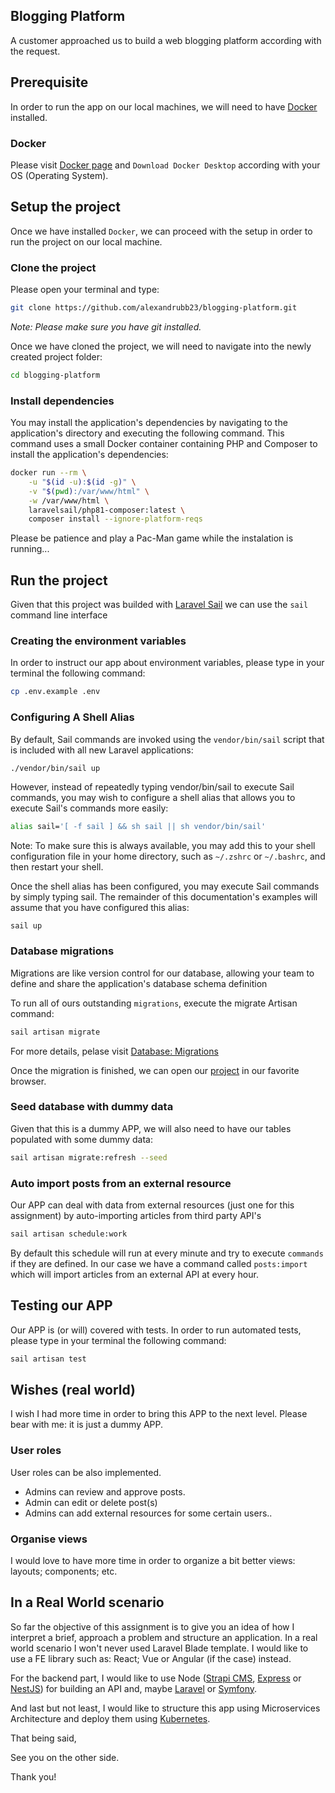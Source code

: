 ## Blogging Platform

A customer approached us to build a web blogging platform according with the request.

## Prerequisite

In order to run the app on our local machines, we will need to have [Docker](https://docs.docker.com/) installed.

### Docker

Please visit [Docker page](https://www.docker.com/products/docker-desktop/) and `Download Docker Desktop` according with your OS (Operating System).

## Setup the project

Once we have installed `Docker`, we can proceed with the setup in order to run the project on our local machine.

### Clone the project

Please open your terminal and type:

```bash
git clone https://github.com/alexandrubb23/blogging-platform.git
```

_Note: Please make sure you have git installed._

Once we have cloned the project, we will need to navigate into the newly created project folder:

```bash
cd blogging-platform
```

### Install dependencies

You may install the application's dependencies by navigating to the application's directory and executing the following command. This command uses a small Docker container containing PHP and Composer to install the application's dependencies:

```bash
docker run --rm \
    -u "$(id -u):$(id -g)" \
    -v "$(pwd):/var/www/html" \
    -w /var/www/html \
    laravelsail/php81-composer:latest \
    composer install --ignore-platform-reqs
```

Please be patience and play a Pac-Man game while the instalation is running...

## Run the project

Given that this project was builded with [Laravel Sail](https://laravel.com/docs/9.x/sail#introduction) we can use the `sail` command line interface

### Creating the environment variables

In order to instruct our app about environment variables, please type in your terminal the following command:

```bash
cp .env.example .env
```

### Configuring A Shell Alias

By default, Sail commands are invoked using the `vendor/bin/sail` script that is included with all new Laravel applications:

```bash
./vendor/bin/sail up
```

However, instead of repeatedly typing vendor/bin/sail to execute Sail commands, you may wish to configure a shell alias that allows you to execute Sail's commands more easily:

```bash
alias sail='[ -f sail ] && sh sail || sh vendor/bin/sail'
```

Note: To make sure this is always available, you may add this to your shell configuration file in your home directory, such as `~/.zshrc` or `~/.bashrc`, and then restart your shell.

Once the shell alias has been configured, you may execute Sail commands by simply typing sail. The remainder of this documentation's examples will assume that you have configured this alias:

```
sail up
```

### Database migrations

Migrations are like version control for our database, allowing your team to define and share the application's database schema definition

To run all of ours outstanding `migrations`, execute the migrate Artisan command:

```bash
sail artisan migrate
```

For more details, pelase visit [Database: Migrations](https://laravel.com/docs/9.x/migrations)

Once the migration is finished, we can open our [project](http://localhost) in our favorite browser.

### Seed database with dummy data

Given that this is a dummy APP, we will also need to have our tables populated with some dummy data:

```bash
sail artisan migrate:refresh --seed
```

### Auto import posts from an external resource

Our APP can deal with data from external resources (just one for this assignment) by auto-importing articles from third party API's

```bash
sail artisan schedule:work
```

By default this schedule will run at every minute and try to execute `commands` if they are defined. In our case we have a command called `posts:import` which will import articles from an external API at every hour.

## Testing our APP

Our APP is (or will) covered with tests. In order to run automated tests, please type in your terminal the following command:

```bash
sail artisan test
```

## Wishes (real world)

I wish I had more time in order to bring this APP to the next level. Please bear with me: it is just a dummy APP.

### User roles

User roles can be also implemented.

-   Admins can review and approve posts.
-   Admin can edit or delete post(s)
-   Admins can add external resources for some certain users..

### Organise views

I would love to have more time in order to organize a bit better views: layouts; components; etc.

## In a Real World scenario

So far the objective of this assignment is to give you an idea of how I interpret a brief, approach a problem and structure an application. In a real world scenario I won't never used Laravel Blade template. I would like to use a FE library such as: React; Vue or Angular (if the case) instead.

For the backend part, I would like to use Node ([Strapi CMS](https://strapi.io/), [Express](https://expressjs.com/) or [NestJS](https://nestjs.com/)) for building an API and, maybe [Laravel](https://laravel.com/) or [Symfony](https://symfony.com/).

And last but not least, I would like to structure this app using Microservices Architecture and deploy them using [Kubernetes](https://kubernetes.io/).

That being said,

See you on the other side.

Thank you!
